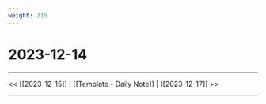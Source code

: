 ```yaml
---
weight: 215
---
```

# 2023-12-14

---

<< [[2023-12-15]] | [[Template - Daily Note]] | [[2023-12-17]] >>

---

